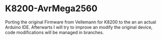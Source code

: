 # K8200-AvrMega2560
Porting the original Firmware from Vellemann for K8200 to the an an actual Arduino IDE. Afterwarts I will try to improve an modify the original device, code modifications will be managed in branches.
